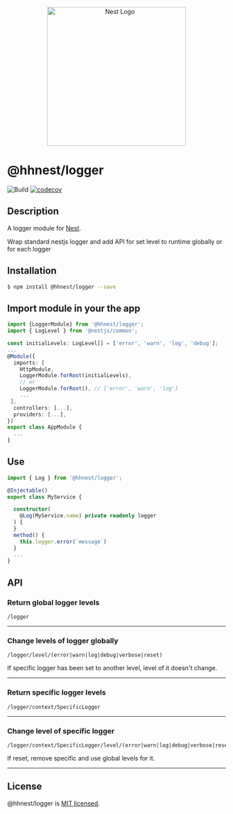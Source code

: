 <p align="center">
  <a href="http://nestjs.com/" target="blank"><img src="https://nestjs.com/img/logo_text.svg" width="320" alt="Nest Logo" /></a>
</p>

# @hhnest/logger 

![Build](https://github.com/hhnest/logger/workflows/Build/badge.svg)
[![codecov](https://codecov.io/gh/hhnest/logger/branch/master/graph/badge.svg)](https://codecov.io/gh/hhnest/logger)

## Description

A logger module for [Nest](https://github.com/nestjs/nest).

Wrap standard nestjs logger and add API for set level to runtime globally or for each logger

## Installation

```bash
$ npm install @hhnest/logger --save
```

## Import module in your the app

```typescript
import {LoggerModule} from '@hhnest/logger';
import { LogLevel } from '@nestjs/common';

const initialLevels: LogLevel[] = ['error', 'warn', 'log', 'debug'];
...
@Module({
  imports: [
    HttpModule,
    LoggerModule.forRoot(initialLevels),
    // or 
    LoggerModule.forRoot(), // ['error', 'warn', 'log']
    ...
 ],
  controllers: [...],
  providers: [...],
})
export class AppModule {
  ...
}
```

## Use

```typescript
import { Log } from '@hhnest/logger';

@Injectable()
export class MyService {

  constructor(
    @Log(MyService.name) private readonly logger
  ) {
  }
  method() {
    this.logger.error(`message`)
  }
  ...
}
```

## API

### Return global logger levels

```xpath
/logger
```


---

### Change levels of logger globally 

```xpath
/logger/level/(error|warn|log|debug|verbose|reset)
```

If specific logger has been set to another level, level of it doesn't change.

---

### Return specific logger levels 

```xpath
/logger/context/SpecificLogger
```

---

### Change level of specific logger 

```xpath
/logger/context/SpecificLogger/level/(error|warn|log|debug|verbose|reset)
```

If reset, remove specific and use global levels for it.  

---

## License

  @hhnest/logger is [MIT licensed](LICENSE).
